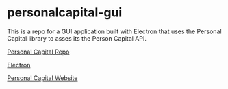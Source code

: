 # personalcapital-gui
This is a repo for a GUI application built with Electron that uses the Personal Capital library to asses its the Person Capital API.

[Personal Capital Repo](https://github.com/haochi/personalcapital)

[Electron](https://github.com/electron/electron)

[Personal Capital Website](https://www.personalcapital.com/)
